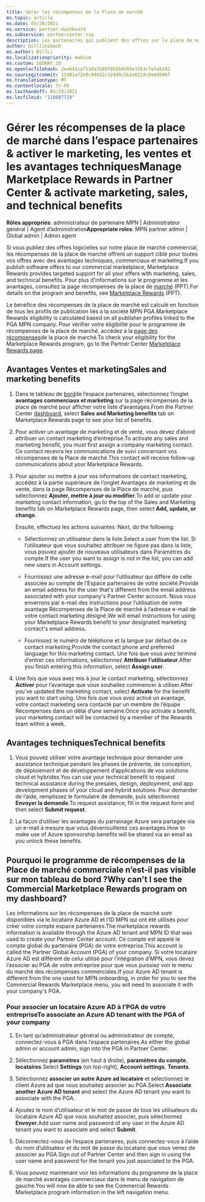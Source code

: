 ```yaml
---
title: Gérer les récompenses de la Place de marché
ms.topic: article
ms.date: 05/28/2021
ms.service: partner-dashboard
ms.subservice: partnercenter-csp
description: Les partenaires qui publient des offres sur la place de marché commerciale peuvent bénéficier d’avantages qui proposent un support marketing.
author: billlinzbach
ms.author: BillLi
ms.localizationpriority: medium
ms.custom: SEOMAY.20
ms.openlocfilehash: 2ee643ca713da3509705560d93e15b3c7e5ab192
ms.sourcegitcommit: 11901a72e9c9d432c324d0c5b1e0214c0eddb96f
ms.translationtype: MT
ms.contentlocale: fr-FR
ms.lasthandoff: 05/29/2021
ms.locfileid: "110687729"
---
```

# <a name="manage-marketplace-rewards-in-partner-center--activate-marketing-sales-and-technical-benefits"></a><span data-ttu-id="d9ba8-103">Gérer les récompenses de la place de marché dans l’espace partenaires & activer le marketing, les ventes et les avantages techniques</span><span class="sxs-lookup"><span data-stu-id="d9ba8-103">Manage Marketplace Rewards in Partner Center & activate marketing, sales, and technical benefits</span></span>

<span data-ttu-id="d9ba8-104">**Rôles appropriés**: administrateur de partenaire MPN | Administrateur général | Agent d’administration</span><span class="sxs-lookup"><span data-stu-id="d9ba8-104">**Appropriate roles**: MPN partner admin | Global admin | Admin agent</span></span>

<span data-ttu-id="d9ba8-105">Si vous publiez des offres logicielles sur notre place de marché commercial, les récompenses de la place de marché offrent un support ciblé pour toutes vos offres avec des avantages techniques, commerciaux et marketing.</span><span class="sxs-lookup"><span data-stu-id="d9ba8-105">If you publish software offers to our commercial marketplace, Marketplace Rewards provides targeted support for all your offers with marketing, sales, and technical benefits.</span></span> <span data-ttu-id="d9ba8-106">Pour plus d’informations sur le programme et les avantages, consultez la page récompenses de la place de [marché](https://aka.ms/marketplacerewards) (PPT).</span><span class="sxs-lookup"><span data-stu-id="d9ba8-106">For details on the program and benefits, see [Marketplace Rewards](https://aka.ms/marketplacerewards) (PPT).</span></span>

<span data-ttu-id="d9ba8-107">Le bénéfice des récompenses de la place de marché est calculé en fonction de tous les profils de publication liés à la société MPN PGA.</span><span class="sxs-lookup"><span data-stu-id="d9ba8-107">Marketplace Rewards eligibility is calculated based on all publisher profiles linked to the PGA MPN company.</span></span> <span data-ttu-id="d9ba8-108">Pour vérifier votre éligibilité pour le programme de récompenses de la place de marché, accédez à la [page des récompenses](https://partner.microsoft.com/dashboard/mpn/program/commercialmarketplace)de la place de marché.</span><span class="sxs-lookup"><span data-stu-id="d9ba8-108">To check your eligibility for the Marketplace Rewards program, go to the Partner Center [Marketplace Rewards page](https://partner.microsoft.com/dashboard/mpn/program/commercialmarketplace).</span></span>

## <a name="sales-and-marketing-benefits"></a><span data-ttu-id="d9ba8-109">Avantages Ventes et marketing</span><span class="sxs-lookup"><span data-stu-id="d9ba8-109">Sales and marketing benefits</span></span>

1. <span data-ttu-id="d9ba8-110">Dans le tableau de [bord](https://partner.microsoft.com/dashboard)de l’espace partenaires, sélectionnez l’onglet **avantages commerciaux et marketing** sur la page récompenses de la place de marché pour afficher votre liste d’avantages.</span><span class="sxs-lookup"><span data-stu-id="d9ba8-110">From the Partner Center [dashboard](https://partner.microsoft.com/dashboard), select **Sales and Marketing benefits** tab on Marketplace Rewards page to see your list of benefits.</span></span>

2. <span data-ttu-id="d9ba8-111">Pour activer un avantage de marketing et de vente, vous devez d’abord attribuer un contact marketing d’entreprise.</span><span class="sxs-lookup"><span data-stu-id="d9ba8-111">To activate any sales and marketing benefit, you must first assign a company marketing contact.</span></span> <span data-ttu-id="d9ba8-112">Ce contact recevra les communications de suivi concernant vos récompenses de la Place de marché.</span><span class="sxs-lookup"><span data-stu-id="d9ba8-112">This contact will receive follow-up communications about your Marketplace Rewards.</span></span>

3. <span data-ttu-id="d9ba8-113">Pour ajouter ou mettre à jour vos informations de contact marketing, accédez à la partie supérieure de l’onglet Avantages de marketing et de vente, dans la page Récompenses de la Place de marché, puis sélectionnez **Ajouter, mettre à jour ou modifier**.</span><span class="sxs-lookup"><span data-stu-id="d9ba8-113">To add or update your marketing contact information, go to the top of the Sales and Marketing benefits tab on Marketplace Rewards page, then select **Add, update, or change**.</span></span>

   <span data-ttu-id="d9ba8-114">Ensuite, effectuez les actions suivantes :</span><span class="sxs-lookup"><span data-stu-id="d9ba8-114">Next, do the following:</span></span>

   - <span data-ttu-id="d9ba8-115">Sélectionnez un utilisateur dans la liste.</span><span class="sxs-lookup"><span data-stu-id="d9ba8-115">Select a user from the list.</span></span> <span data-ttu-id="d9ba8-116">Si l’utilisateur que vous souhaitez attribuer ne figure pas dans la liste, vous pouvez ajouter de nouveaux utilisateurs dans Paramètres du compte.</span><span class="sxs-lookup"><span data-stu-id="d9ba8-116">If the user you want to assign is not in the list, you can add new users in Account settings.</span></span>

   - <span data-ttu-id="d9ba8-117">Fournissez une adresse e-mail pour l’utilisateur qui diffère de celle associée au compte de l’Espace partenaires de votre société.</span><span class="sxs-lookup"><span data-stu-id="d9ba8-117">Provide an email address for the user that's different from the email address associated with your company's Partner Center account.</span></span> <span data-ttu-id="d9ba8-118">Nous vous enverrons par e-mail des instructions pour l’utilisation de votre avantage Récompenses de la Place de marché à l’adresse e-mail de votre contact marketing désigné.</span><span class="sxs-lookup"><span data-stu-id="d9ba8-118">We will email instructions for using your Marketplace Rewards benefit to your designated marketing contact's email address.</span></span>

   - <span data-ttu-id="d9ba8-119">Fournissez le numéro de téléphone et la langue par défaut de ce contact marketing.</span><span class="sxs-lookup"><span data-stu-id="d9ba8-119">Provide the contact phone and preferred language for this marketing contact.</span></span> <span data-ttu-id="d9ba8-120">Une fois que vous avez terminé d’entrer ces informations, sélectionnez **Attribuer l’utilisateur**.</span><span class="sxs-lookup"><span data-stu-id="d9ba8-120">After you finish entering this information, select **Assign user**.</span></span>

4. <span data-ttu-id="d9ba8-121">Une fois que vous avez mis à jour le contact marketing, sélectionnez **Activer** pour l’avantage que vous souhaitez commencer à utiliser.</span><span class="sxs-lookup"><span data-stu-id="d9ba8-121">After you’ve updated the marketing contact, select **Activate** for the benefit you want to start using.</span></span> <span data-ttu-id="d9ba8-122">Une fois que vous avez activé un avantage, votre contact marketing sera contacté par un membre de l’équipe Récompenses dans un délai d’une semaine.</span><span class="sxs-lookup"><span data-stu-id="d9ba8-122">Once you activate a benefit, your marketing contact will be contacted by a member of the Rewards team within a week.</span></span>

## <a name="technical-benefits"></a><span data-ttu-id="d9ba8-123">Avantages techniques</span><span class="sxs-lookup"><span data-stu-id="d9ba8-123">Technical benefits</span></span>

1. <span data-ttu-id="d9ba8-124">Vous pouvez utiliser votre avantage technique pour demander une assistance technique pendant les phases de prévente, de conception, de déploiement et de développement d’applications de vos solutions cloud et hybrides.</span><span class="sxs-lookup"><span data-stu-id="d9ba8-124">You can use your technical benefit to request technical assistance during the presales, design, deployment, and app development phases of your cloud and hybrid solutions.</span></span> <span data-ttu-id="d9ba8-125">Pour demander de l’aide, remplissez le formulaire de demande, puis sélectionnez **Envoyer la demande**.</span><span class="sxs-lookup"><span data-stu-id="d9ba8-125">To request assistance, fill in the request form and then select **Submit request**.</span></span>

2. <span data-ttu-id="d9ba8-126">La façon d’utiliser les avantages du parrainage Azure sera partagée via un e-mail à mesure que vous déverrouillerez ces avantages.</span><span class="sxs-lookup"><span data-stu-id="d9ba8-126">How to make use of Azure sponsorship benefits will be shared via an email as you unlock these benefits.</span></span>

## <a name="why-cant-i-see-the-commercial-marketplace-rewards-program-on-my-dashboard"></a><span data-ttu-id="d9ba8-127">Pourquoi le programme de récompenses de la Place de marché commerciale n’est-il pas visible sur mon tableau de bord ?</span><span class="sxs-lookup"><span data-stu-id="d9ba8-127">Why can't I see the Commercial Marketplace Rewards program on my dashboard?</span></span>

<span data-ttu-id="d9ba8-128">Les informations sur les récompenses de la place de marché sont disponibles via le locataire Azure AD et l’ID MPN qui ont été utilisés pour créer votre compte espace partenaires.</span><span class="sxs-lookup"><span data-stu-id="d9ba8-128">The marketplace rewards information is available through the Azure AD tenant and MPN ID that was used to create your Partner Center account.</span></span> <span data-ttu-id="d9ba8-129">Ce compte est appelé le compte global du partenaire (PGA) de votre entreprise.</span><span class="sxs-lookup"><span data-stu-id="d9ba8-129">This account is called the Partner Global Account (PGA) of your company.</span></span> <span data-ttu-id="d9ba8-130">Si votre locataire Azure AD est différent de celui utilisé pour l’intégration d’MPN, vous devez l’associer au PGA de votre entreprise pour que vous puissiez voir le menu du marché des récompenses commerciales.</span><span class="sxs-lookup"><span data-stu-id="d9ba8-130">If your Azure AD tenant is different from the  one used for MPN onboarding, in order for you to see the Commercial Rewards Marketplace menu, you will need to associate it with your company's PGA.</span></span>

### <a name="to-associate-an-azure-ad-tenant-with-the-pga-of-your-company"></a><span data-ttu-id="d9ba8-131">Pour associer un locataire Azure AD à l’PGA de votre entreprise</span><span class="sxs-lookup"><span data-stu-id="d9ba8-131">To associate an Azure AD tenant with the PGA of your company</span></span>

1. <span data-ttu-id="d9ba8-132">En tant qu’administrateur général ou administrateur de compte, connectez-vous à PGA dans l’espace partenaires.</span><span class="sxs-lookup"><span data-stu-id="d9ba8-132">As either the global admin or account admin, sign into the PGA in Partner Center.</span></span>

2. <span data-ttu-id="d9ba8-133">Sélectionnez **paramètres** (en haut à droite), **paramètres du compte**, **locataires**.</span><span class="sxs-lookup"><span data-stu-id="d9ba8-133">Select **Settings** (on top-right), **Account settings**, **Tenants**.</span></span>

3. <span data-ttu-id="d9ba8-134">Sélectionnez **associer un autre Azure ad locataire** et sélectionnez le client Azure ad que vous souhaitez associer au PGA.</span><span class="sxs-lookup"><span data-stu-id="d9ba8-134">Select **Associate another Azure AD tenant** and select the Azure AD tenant you want to associate with the PGA.</span></span>

4. <span data-ttu-id="d9ba8-135">Ajoutez le nom d’utilisateur et le mot de passe de tous les utilisateurs du locataire Azure AD que vous souhaitez associer, puis sélectionnez **Envoyer**.</span><span class="sxs-lookup"><span data-stu-id="d9ba8-135">Add user name and password of any user in the Azure AD tenant you want to associate and select **Submit**.</span></span>

5. <span data-ttu-id="d9ba8-136">Déconnectez-vous de l’espace partenaires, puis connectez-vous à l’aide du nom d’utilisateur et du mot de passe du locataire que vous venez de associer au PGA.</span><span class="sxs-lookup"><span data-stu-id="d9ba8-136">Sign out of Partner Center and then sign in using the user name and password for the tenant you just associated to the PGA.</span></span>

6. <span data-ttu-id="d9ba8-137">Vous pouvez maintenant voir les informations du programme de la place de marché avantages commerciaux dans le menu de navigation de gauche.</span><span class="sxs-lookup"><span data-stu-id="d9ba8-137">You will now be able to see the Commercial Rewards Marketplace program information in the left navigation menu.</span></span>
